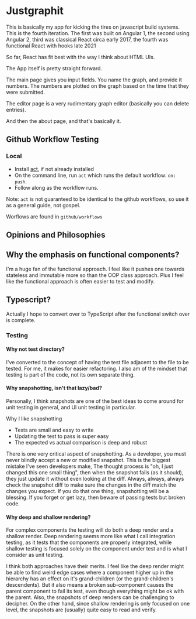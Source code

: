 
# Justgraphit

This is basically my app for kicking the tires on javascript build systems.
This is the fourth iteration. The first was built on Angular 1, the second using Angular 2,
third was classical React circa early 2017, the fourth was functional React with hooks 
late 2021

So far, React has fit best with the way I think about HTML UIs.

The App itself is pretty straight forward. 

The main page gives you input fields.
You name the graph, and provide it numbers. The numbers are plotted on the graph
based on the time that they were submitted.

The editor page is a very rudimentary graph editor (basically you can delete entries).

And then the about page, and that's basically it.

## Github Workflow Testing

### Local

* Install [act](https://github.com/nektos/act), if not already installed
* On the command line, run `act` which runs the default workflow: `on: push`.
* Follow along as the workflow runs.

Note: `act` is not guaranteed to be identical to the github workflows, so use it as a general guide, not gospel.

Worflows are found in `github/workflows`

## Opinions and Philosophies


## Why the emphasis on functional components?
I'm a huge fan of the functional approach. I feel like it pushes one towards stateless
and immutable more so than the OOP class approach. Plus I feel like the functional approach
is often easier to test and modify.

## Typescript?

Actually I hope to convert over to TypeScript after the functional switch over is complete.


### Testing

#### Why not test directory?

I've converted to the concept of having the test file adjacent to the file to be tested.
For me, it makes for easier refactoring. I also am of the mindset that testing is part of
the code, not its own separate thing.

#### Why snapshotting, isn't that lazy/bad?
Personally, I think snapshots are one of the best ideas to come around for unit testing 
in general, and UI unit testing in particular.

Why I like snapshotting
* Tests are small and easy to write
* Updating the test to pass is super easy
* The expected vs actual comparison is deep and robust

There is one very critical aspect of snapshotting. As a developer, you must never blindly
accept a new or modified snapshot. This is the biggest mistake I've seen developers make, 
The thought process is "oh, I just changed this one small thing", then when the snapshot 
fails (as it should), they just update it without even looking at the diff. Always, always,
always check the snapshot diff to make sure the changes in the diff match the changes you 
expect. If you do that one thing, snapshotting will be a blessing. If you forget or get lazy, 
then beware of passing tests but broken code.

#### Why deep and shallow rendering?

For complex components the testing will do both a deep render and a shallow render.
Deep rendering seems more like what I call integration testing, as it tests that the components are
properly integrated, while shallow testing is focused solely on the component under test and is what 
I consider as unit testing.

I think both approaches have their merits. I feel like the deep 
render might be able to find weird edge cases where a component higher up in the hierarchy
has an effect on it's grand-children (or the grand-children's descendents). But it also
means a broken sub-component causes the parent component to fail its test, even though
everything might be ok with the parent. Also, the snapshots of deep renders can be challenging to 
decipher. On the other hand, since shallow rendering is only 
focused on one level, the snapshots are (usually) quite easy to read and verify.



